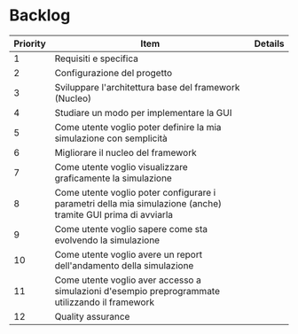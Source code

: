 # Backlog

| Priority | Item                                                                                                         | Details |
|----------|--------------------------------------------------------------------------------------------------------------|---------|
| 1        | Requisiti e specifica                                                                                        |         |
| 2        | Configurazione del progetto                                                                                  |         |
| 3        | Sviluppare l'architettura base del framework (Nucleo)                                                        |         |
| 4        | Studiare un modo per implementare la GUI                                                                     |         |
| 5        | Come utente voglio poter definire la mia simulazione con semplicità                                          |         |
| 6        | Migliorare il nucleo del framework                                                                           |         |
| 7        | Come utente voglio visualizzare graficamente la simulazione                                                  |         |
| 8        | Come utente voglio poter configurare i parametri della mia simulazione (anche) tramite GUI prima di avviarla |         |
| 9        | Come utente voglio sapere come sta evolvendo la simulazione                                                  |         |
| 10       | Come utente voglio avere un report dell'andamento della simulazione                                          |         |
| 11       | Come utente voglio aver accesso a simulazioni d'esempio preprogrammate utilizzando il framework              |         |
| 12       | Quality assurance                                                                                            |         |